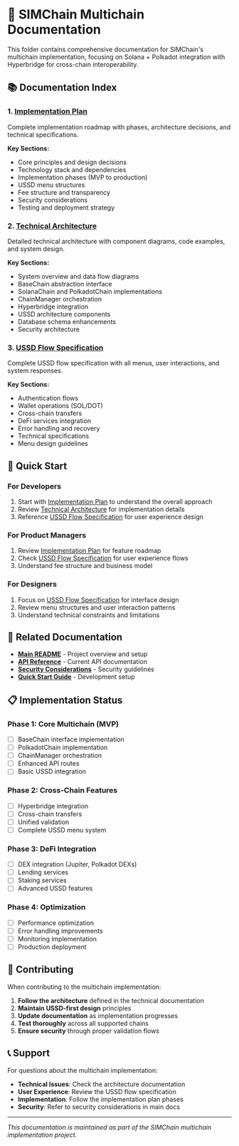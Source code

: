 # 🌉 SIMChain Multichain Documentation

This folder contains comprehensive documentation for SIMChain's multichain implementation, focusing on Solana + Polkadot integration with Hyperbridge for cross-chain interoperability.

## 📚 Documentation Index

### **1. [Implementation Plan](./MULTICHAIN_IMPLEMENTATION.md)**
Complete implementation roadmap with phases, architecture decisions, and technical specifications.

**Key Sections:**
- Core principles and design decisions
- Technology stack and dependencies
- Implementation phases (MVP to production)
- USSD menu structures
- Fee structure and transparency
- Security considerations
- Testing and deployment strategy

### **2. [Technical Architecture](./MULTICHAIN_ARCHITECTURE.md)**
Detailed technical architecture with component diagrams, code examples, and system design.

**Key Sections:**
- System overview and data flow diagrams
- BaseChain abstraction interface
- SolanaChain and PolkadotChain implementations
- ChainManager orchestration
- Hyperbridge integration
- USSD architecture components
- Database schema enhancements
- Security architecture

### **3. [USSD Flow Specification](./USSD_FLOW_SPECIFICATION.md)**
Complete USSD flow specification with all menus, user interactions, and system responses.

**Key Sections:**
- Authentication flows
- Wallet operations (SOL/DOT)
- Cross-chain transfers
- DeFi services integration
- Error handling and recovery
- Technical specifications
- Menu design guidelines

## 🎯 Quick Start

### **For Developers**
1. Start with [Implementation Plan](./MULTICHAIN_IMPLEMENTATION.md) to understand the overall approach
2. Review [Technical Architecture](./MULTICHAIN_ARCHITECTURE.md) for implementation details
3. Reference [USSD Flow Specification](./USSD_FLOW_SPECIFICATION.md) for user experience design

### **For Product Managers**
1. Review [Implementation Plan](./MULTICHAIN_IMPLEMENTATION.md) for feature roadmap
2. Check [USSD Flow Specification](./USSD_FLOW_SPECIFICATION.md) for user experience flows
3. Understand fee structure and business model

### **For Designers**
1. Focus on [USSD Flow Specification](./USSD_FLOW_SPECIFICATION.md) for interface design
2. Review menu structures and user interaction patterns
3. Understand technical constraints and limitations

## 🔗 Related Documentation

- **[Main README](../README.md)** - Project overview and setup
- **[API Reference](../API_REFERENCE.md)** - Current API documentation
- **[Security Considerations](../SECURITY_CONSIDERATIONS.md)** - Security guidelines
- **[Quick Start Guide](../QUICK_START_GUIDE.md)** - Development setup

## 📋 Implementation Status

### **Phase 1: Core Multichain (MVP)**
- [ ] BaseChain interface implementation
- [ ] PolkadotChain implementation
- [ ] ChainManager orchestration
- [ ] Enhanced API routes
- [ ] Basic USSD integration

### **Phase 2: Cross-Chain Features**
- [ ] Hyperbridge integration
- [ ] Cross-chain transfers
- [ ] Unified validation
- [ ] Complete USSD menu system

### **Phase 3: DeFi Integration**
- [ ] DEX integration (Jupiter, Polkadot DEXs)
- [ ] Lending services
- [ ] Staking services
- [ ] Advanced USSD features

### **Phase 4: Optimization**
- [ ] Performance optimization
- [ ] Error handling improvements
- [ ] Monitoring implementation
- [ ] Production deployment

## 🤝 Contributing

When contributing to the multichain implementation:

1. **Follow the architecture** defined in the technical documentation
2. **Maintain USSD-first design** principles
3. **Update documentation** as implementation progresses
4. **Test thoroughly** across all supported chains
5. **Ensure security** through proper validation flows

## 📞 Support

For questions about the multichain implementation:

- **Technical Issues**: Check the architecture documentation
- **User Experience**: Review the USSD flow specification
- **Implementation**: Follow the implementation plan phases
- **Security**: Refer to security considerations in main docs

---

*This documentation is maintained as part of the SIMChain multichain implementation project.* 